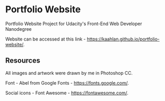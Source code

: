 # Portfolio Website

Portfolio Website Project for Udacity's Front-End Web Developer Nanodegree

Website can be accessed at this link - https://kaahlan.github.io/portfolio-website/.

## Resources

All images and artwork were drawn by me in Photoshop CC. 

Font - Abel from Google Fonts - https://fonts.google.com/.

Social icons - Font Awesome - https://fontawesome.com/.
